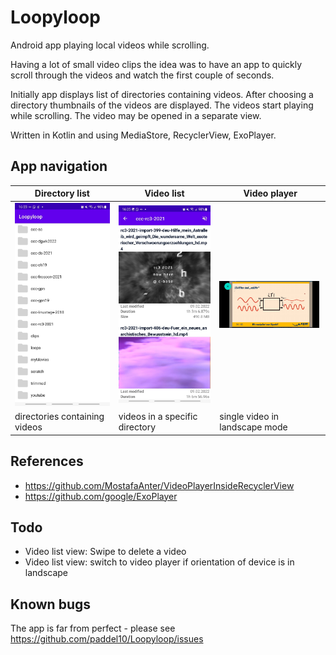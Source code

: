 # Loopyloop

Android app playing local videos while scrolling.

Having a lot of small video clips the idea was to have an app to quickly scroll through the videos and watch the first couple of seconds.

Initially app displays list of directories containing videos. After choosing a directory thumbnails of the videos are displayed. The videos start playing while scrolling. The video may be opened in a separate view.

Written in Kotlin and using MediaStore, RecyclerView, ExoPlayer.

## App navigation

| Directory list | Video list | Video player |
| --- | --- | --- |
| [<img src="images/directories-sm.jpg" width=160>](images/directories-sm.jpg) | [<img src="images/videos-sm.jpg" width=160>](images/videos-sm.jpg) | [<img src="images/video-sm.jpg" width=160>](images/video-sm.jpg) |
| directories containing videos | videos in a specific directory | single video in landscape mode

## References
- https://github.com/MostafaAnter/VideoPlayerInsideRecyclerView
- https://github.com/google/ExoPlayer

## Todo
- Video list view: Swipe to delete a video
- Video list view: switch to video player if orientation of device is in landscape

## Known bugs
The app is far from perfect - please see https://github.com/paddel10/Loopyloop/issues
